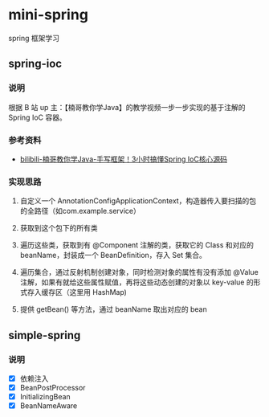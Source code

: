 # mini-spring

spring 框架学习

## spring-ioc

### 说明

根据 B 站 up 主：【楠哥教你学Java】的教学视频一步一步实现的基于注解的 Spring IoC 容器。

### 参考资料

- [bilibili-楠哥教你学Java-手写框架！3小时搞懂Spring IoC核心源码](https://www.bilibili.com/video/BV1AV411i7VH)


### 实现思路

1. 自定义一个 AnnotationConfigApplicationContext，构造器传入要扫描的包的全路径（如com.example.service）

2. 获取到这个包下的所有类

3. 遍历这些类，获取到有 @Component 注解的类，获取它的 Class 和对应的 beanName，封装成一个 BeanDefinition，存入 Set 集合。

4. 遍历集合，通过反射机制创建对象，同时检测对象的属性有没有添加 @Value 注解，如果有就给这些属性赋值，再将这些动态创建的对象以 key-value 的形式存入缓存区（这里用 HashMap)

5. 提供 getBean() 等方法，通过 beanName 取出对应的 bean

## simple-spring

### 说明

- [x] 依赖注入
- [x] BeanPostProcessor
- [x] InitializingBean
- [x] BeanNameAware
